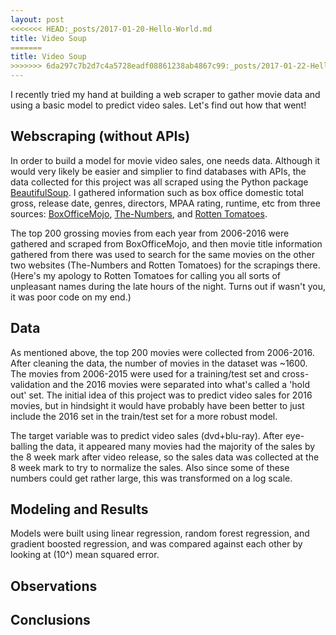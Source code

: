 ```yaml
---
layout: post
<<<<<<< HEAD:_posts/2017-01-20-Hello-World.md
title: Video Soup
=======
title: Video Soup
>>>>>>> 6da297c7b2d7c4a5728eadf08861238ab4867c99:_posts/2017-01-22-Hello-World.md
---
```


I recently tried my hand at building a web scraper to gather movie data and using a basic model to predict video sales. Let's find out how that went!

<!-- more -->

## Webscraping (without APIs)

In order to build a model for movie video sales, one needs data. Although it would very likely be easier and simplier to find databases with APIs, the data collected for this project was all scraped using the Python package [BeautifulSoup](https://www.crummy.com/software/BeautifulSoup/). I gathered information such as box office domestic total gross, release date, genres, directors, MPAA rating, runtime, etc from three sources: [BoxOfficeMojo](http://www.boxofficemojo.com/), [The-Numbers](http://www.the-numbers.com/), and [Rotten Tomatoes](https://www.rottentomatoes.com/).

The top 200 grossing movies from each year from 2006-2016 were gathered and scraped from BoxOfficeMojo, and then movie title information gathered from there was used to search for the same movies on the other two websites (The-Numbers and Rotten Tomatoes) for the scrapings there. (Here's my apology to Rotten Tomatoes for calling you all sorts of unpleasant names during the late hours of the night. Turns out if wasn't you, it was poor code on my end.)

## Data

As mentioned above, the top 200 movies were collected from 2006-2016. After cleaning the data, the number of movies in the dataset was ~1600. The movies from 2006-2015 were used for a training/test set and cross-validation and the 2016 movies were separated into what's called a 'hold out' set. The initial idea of this project was to predict video sales for 2016 movies, but in hindsight it would have probably have been better to just include the 2016 set in the train/test set for a more robust model.

The target variable was to predict video sales (dvd+blu-ray). After eye-balling the data, it appeared many movies had the majority of the sales by the 8 week mark after video release, so the sales data was collected at the 8 week mark to try to normalize the sales. Also since some of these numbers could get rather large, this was transformed on a log scale.

## Modeling and Results

Models were built using linear regression, random forest regression, and gradient boosted regression, and was compared against each other by looking at (10^) mean squared error.

## Observations

## Conclusions
